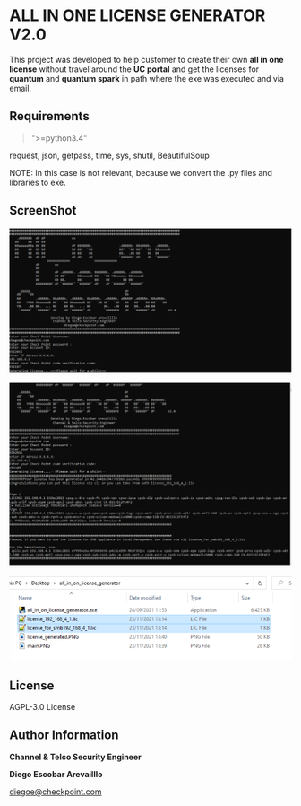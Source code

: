 ALL IN ONE LICENSE GENERATOR V2.0
=========

This project was developed to help customer to create their own __all in one license__ without travel around the __UC portal__ and get the licenses for __quantum__ and __quantum spark__ in path where the exe was executed and via email.

Requirements
------------

> ">=python3.4"

request, json, getpass, time, sys, shutil, BeautifulSoup

NOTE: In this case is not relevant, because we convert the .py files and libraries to exe.


ScreenShot
--------------
![main](https://github.com/dearevalillo/all_in_one_license_generator/blob/master/main.PNG)

![license_generated](https://github.com/dearevalillo/all_in_one_license_generator/blob/master/license_generated.PNG)

![path_licenses](https://github.com/dearevalillo/all_in_one_license_generator/blob/master/path_licenses.PNG)


License
-------

AGPL-3.0 License

Author Information
------------------
**Channel & Telco Security Engineer**

**Diego Escobar Arevailllo**

[diegoe@checkpoint.com](mailto:diegoe@checkpoint.com)
